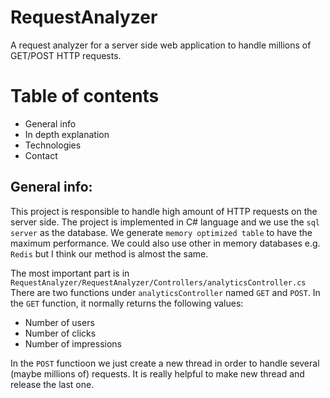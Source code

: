 # RequestAnalyzer
A request analyzer for a server side web application to handle millions of GET/POST HTTP requests.

# Table of contents
- General info
- In depth explanation
- Technologies
- Contact

## General info:

This project is responsible to handle high amount of HTTP requests on the server side.
The project is implemented in C# language and we use the `sql server` as the database. We generate `memory optimized table` to have the maximum performance.
We could also use other in memory databases e.g. `Redis` but I think our method is almost the same.

The most important part is in `RequestAnalyzer/RequestAnalyzer/Controllers/analyticsController.cs`
There are two functions under `analyticsController` named `GET` and `POST`. 
In the `GET` function, it normally returns the following values:

- Number of users
- Number of clicks
- Number of impressions

In the `POST` functioon we just create a new thread in order to handle several (maybe millions of) requests. It is really helpful to make new thread and release the last one.

